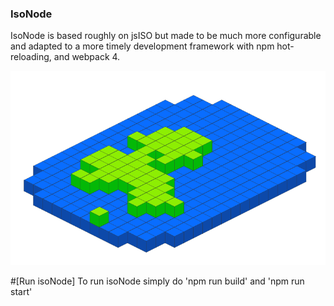 ### IsoNode ###
IsoNode is based roughly on jsISO but made to be much more configurable and adapted to a more timely development framework with npm hot-reloading, and webpack 4. 

![isoNode](https://github.com/gnzg/isoNode/blob/master/example.png?raw=true)

#[Run isoNode]
To run isoNode simply do 'npm run build' and 'npm run start' 